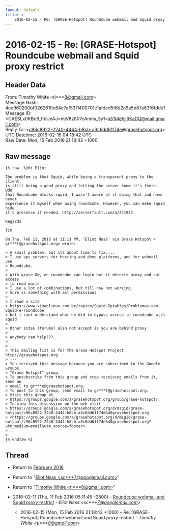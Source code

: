 ```yaml
---
layout: default
title: >
    2016-02-15 - Re: [GRASE-Hotspot] Roundcube webmail and Squid proxy restrict
---
```


# 2016-02-15 - Re: [GRASE-Hotspot] Roundcube webmail and Squid proxy restrict

## Header Data

From: Timothy White \<ti***8@gmail.com\><br>
Message Hash: 4ce960200bf0262610e64e7af53f1400701e1afdcd5f6d2a9a5b87a83f6fdde1<br>
Message ID: \<CAESLx0KBc9_hbUeAJ=mjV8z807cAnms_3y1=s51t4ehjj6KaDQ@mail.gmail.com\><br>
Reply To: \<c96c8922-2240-4444-b8cb-a3c6dd61f74e@grasehotspot.org\><br>
UTC Datetime: 2016-02-15 04:18:42 UTC<br>
Raw Date: Mon, 15 Feb 2016 21:18:42 +1000<br>

## Raw message

```
{% raw  %}Hi Eliot

The problem is that Squid, while being a transparent proxy to the client,
is still being a good proxy and letting the server know it's there. Odd
that Roundcube blocks squid, I wasn't aware of it doing that and have never
experience it myself when using roundcube. However, you can make squid hide
it's presence if needed. http://serverfault.com/a/241922

Regards

Tim

On Thu, Feb 11, 2016 at 11:11 PM, 'Eliot Ness' via Grase Hotspot <
gr***t@grasehotspot.org> wrote:

> A small problem, but its about time to fix....
> I use vps servers for hosting and demo platforms, and for webmail use
> Roundcube.
>
> With grase ON, on roundcube can login but it detects proxy and cut access
> to read mails
> I use a lot of combinations, but till now not working.
> Sure is something with acl permissions
>
> I read a site
> https://www.vivaolinux.com.br/topico/Squid-Iptables/Problemas-com-Squid-e-roundcube
> but i cant understand what he did to bypass access to roundcube with squid
>
> Other sites (forums) also not accept is you are behind proxy
>
> Anybody can help???
>
> --
> This mailing list is for the Grase Hotspot Project http://grasehotspot.org
> ---
> You received this message because you are subscribed to the Google Groups
> "Grase Hotspot" group.
> To unsubscribe from this group and stop receiving emails from it, send an
> email to gr***e@grasehotspot.org.
> To post to this group, send email to gr***t@grasehotspot.org.
> Visit this group at
> https://groups.google.com/a/grasehotspot.org/group/grase-hotspot/.
> To view this discussion on the web visit
> https://groups.google.com/a/grasehotspot.org/d/msgid/grase-hotspot/c96c8922-2240-4444-b8cb-a3c6dd61f74e%40grasehotspot.org
> <https://groups.google.com/a/grasehotspot.org/d/msgid/grase-hotspot/c96c8922-2240-4444-b8cb-a3c6dd61f74e%40grasehotspot.org?utm_medium=email&utm_source=footer>
> .
>
{% endraw %}
```

## Thread

+ Return to [February 2016](/archive/2016/02)

+ Return to "[Eliot Ness <sc***7<span>@</span>googlemail.com>](/authors/sc___7_at_googlemail_com)"
+ Return to "[Timothy White <ti***8<span>@</span>gmail.com>](/authors/ti___8_at_gmail_com)"

+ 2016-02-11 (Thu, 11 Feb 2016 05:11:45 -0800) - [Roundcube webmail and Squid proxy restrict](/archive/2016/02/52bd08815282bd3a8138c070beb82cce0a3be3720fef3b10068ca2177c714845) - _Eliot Ness \<sc***7@googlemail.com\>_
  + 2016-02-15 (Mon, 15 Feb 2016 21:18:42 +1000) - Re: [GRASE-Hotspot] Roundcube webmail and Squid proxy restrict - _Timothy White \<ti***8@gmail.com\>_

